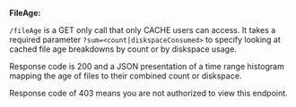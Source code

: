 **FileAge:**

`/fileAge` is a GET only call that only CACHE users can access.
It takes a required parameter `?sum=<count|diskspaceConsumed>` to specify looking at cached file age breakdowns by count or by diskspace usage.

Response code is 200 and a JSON presentation of a time range histogram mapping the age of files to their combined count or diskspace. 

Response code of 403 means you are not authorized to view this endpoint.